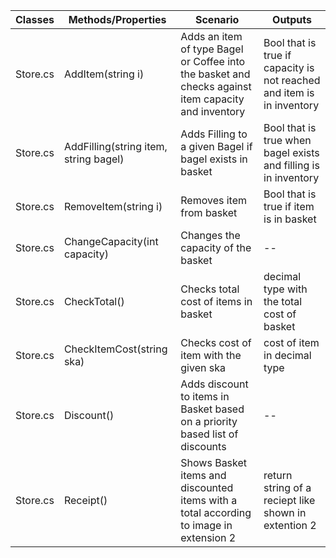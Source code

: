 | Classes  | Methods/Properties                    | Scenario                                                                                            | Outputs                                                               |
|----------|---------------------------------------|-----------------------------------------------------------------------------------------------------|-----------------------------------------------------------------------|
| Store.cs | AddItem(string i)                     | Adds an item of type Bagel or Coffee into the basket and checks against item capacity and inventory | Bool that is true if capacity is not reached and item is in inventory |
| Store.cs | AddFilling(string item, string bagel) | Adds Filling to a given Bagel if bagel exists in basket                                             | Bool that is true when bagel exists and filling is in inventory       |
| Store.cs | RemoveItem(string i)                  | Removes item from basket                                                                            | Bool that is true if item is in basket                                |
| Store.cs | ChangeCapacity(int capacity)          | Changes the capacity of the basket                                                                  | --                                                                    |
| Store.cs | CheckTotal()                          | Checks total cost of items in basket                                                                | decimal type with the total cost of basket                            |
| Store.cs | CheckItemCost(string ska)             | Checks cost of item with the given ska                                                              | cost of item in decimal type                                          |
| Store.cs | Discount()                            | Adds discount to items in Basket based on a priority based list of discounts                        | --                                                                    |
| Store.cs | Receipt()                             | Shows Basket items and discounted items with a total according to image in extension 2              | return string of a reciept like shown in extention 2                  |